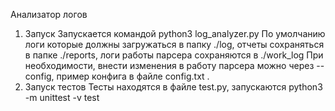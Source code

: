 Анализатор логов
1. Запуск
Запускается командой python3 log_analyzer.py
По умолчанию логи которые должны загружаться в папку ./log, отчеты сохраняться в папке ./reports, логи работы парсера сохраняются в ./work_log 
При необходимости, внести изменения в работу парсера можно через --config, пример конфига в файле config.txt .
2. Запуск тестов
Тесты находятся в файле test.py, запускаются python3 -m unittest -v test